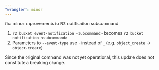 ```yaml
---
"wrangler": minor
---
```


fix: minor improvements to R2 notification subcommand

1. `r2 bucket event-notification <subcommand>` becomes `r2 bucket notification <subcommand>`
2. Parameters to `--event-type` use `-` instead of `_` (e.g. `object_create` -> `object-create`)

Since the original command was not yet operational, this update does not constitute a breaking change.
